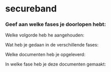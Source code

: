 # secureband

<h3>Geef aan welke fases je doorlopen hebt:</h3>

Welke volgorde heb he aangehouden:

Wat heb je gedaan in de verschillende fases:

Welke documenten heb je opgeleverd:

In welke fase heb je deze documenten gemaakt:
